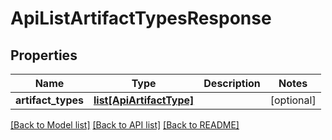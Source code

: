 # ApiListArtifactTypesResponse

## Properties
Name | Type | Description | Notes
------------ | ------------- | ------------- | -------------
**artifact_types** | [**list[ApiArtifactType]**](ApiArtifactType.md) |  | [optional] 

[[Back to Model list]](../README.md#documentation-for-models) [[Back to API list]](../README.md#documentation-for-api-endpoints) [[Back to README]](../README.md)


